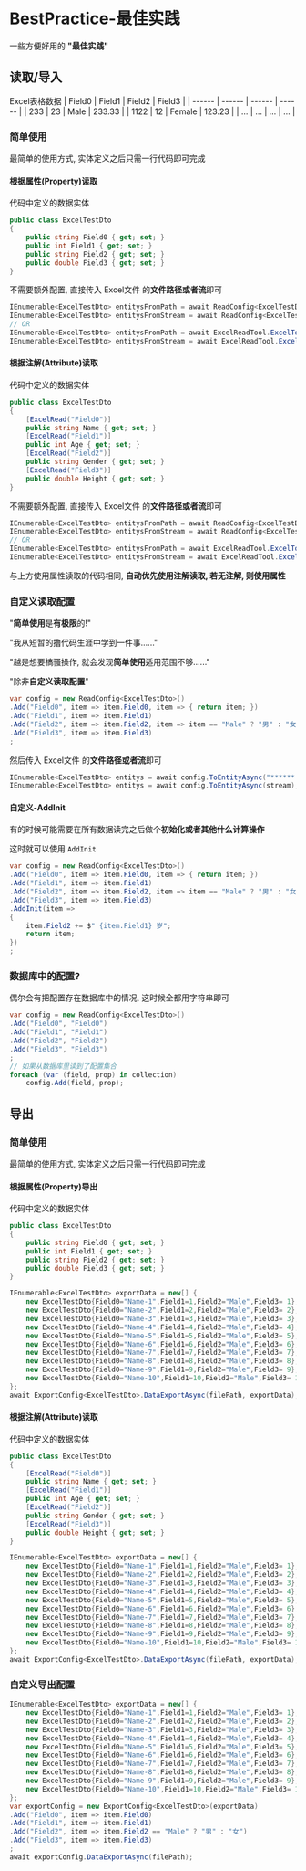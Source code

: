 # BestPractice-最佳实践

一些方便好用的 **"最佳实践"**

## 读取/导入

Excel表格数据
| Field0 | Field1 | Field2 | Field3 |
| ------ | ------ | ------ | ------ |
| 233    | 23     | Male   | 233.33 |
| 1122   | 12     | Female | 123.23 |
| ...    | ...    | ...    | ...    |

### 简单使用

最简单的使用方式, 实体定义之后只需一行代码即可完成

#### 根据属性(Property)读取

代码中定义的数据实体
```csharp
public class ExcelTestDto
{
    public string Field0 { get; set; }
    public int Field1 { get; set; }
    public string Field2 { get; set; }
    public double Field3 { get; set; }
}
```

不需要额外配置, 直接传入 Excel文件 的**文件路径或者流**即可

```csharp
IEnumerable<ExcelTestDto> entitysFromPath = await ReadConfig<ExcelTestDto>.ExcelToEntityAsync("******.xlsx");
IEnumerable<ExcelTestDto> entitysFromStream = await ReadConfig<ExcelTestDto>.ExcelToEntityAsync(stream);
// OR
IEnumerable<ExcelTestDto> entitysFromPath = await ExcelReadTool.ExcelToEntityAsync<ExcelTestDto>("******.xlsx");
IEnumerable<ExcelTestDto> entitysFromStream = await ExcelReadTool.ExcelToEntityAsync<ExcelTestDto>(stream);
```

#### 根据注解(Attribute)读取

代码中定义的数据实体
```csharp
public class ExcelTestDto
{
    [ExcelRead("Field0")]
    public string Name { get; set; }
    [ExcelRead("Field1")]
    public int Age { get; set; }
    [ExcelRead("Field2")]
    public string Gender { get; set; }
    [ExcelRead("Field3")]
    public double Height { get; set; }
}
```

不需要额外配置, 直接传入 Excel文件 的**文件路径或者流**即可

```csharp
IEnumerable<ExcelTestDto> entitysFromPath = await ReadConfig<ExcelTestDto>.ExcelToEntityAsync("******.xlsx");
IEnumerable<ExcelTestDto> entitysFromStream = await ReadConfig<ExcelTestDto>.ExcelToEntityAsync(stream);
// OR
IEnumerable<ExcelTestDto> entitysFromPath = await ExcelReadTool.ExcelToEntityAsync<ExcelTestDto>("******.xlsx");
IEnumerable<ExcelTestDto> entitysFromStream = await ExcelReadTool.ExcelToEntityAsync<ExcelTestDto>(stream);
```

与上方使用属性读取的代码相同, **自动优先使用注解读取, 若无注解, 则使用属性**

### 自定义读取配置

"**简单使用**是**有极限**的!"

"我从短暂的撸代码生涯中学到一件事......"

"越是想要搞骚操作, 就会发现**简单使用**适用范围不够......"

"除非**自定义读取配置**"

```csharp
var config = new ReadConfig<ExcelTestDto>()
.Add("Field0", item => item.Field0, item => { return item; })
.Add("Field1", item => item.Field1)
.Add("Field2", item => item.Field2, item => item == "Male" ? "男" : "女")
.Add("Field3", item => item.Field3)
;
```

然后传入 Excel文件 的**文件路径或者流**即可

```csharp
IEnumerable<ExcelTestDto> entitys = await config.ToEntityAsync("******.xlsx");
IEnumerable<ExcelTestDto> entitys = await config.ToEntityAsync(stream);
```

#### 自定义-AddInit

有的时候可能需要在所有数据读完之后做个**初始化或者其他什么计算操作**

这时就可以使用 `AddInit`

```csharp
var config = new ReadConfig<ExcelTestDto>()
.Add("Field0", item => item.Field0, item => { return item; })
.Add("Field1", item => item.Field1)
.Add("Field2", item => item.Field2, item => item == "Male" ? "男" : "女")
.Add("Field3", item => item.Field3)
.AddInit(item =>
{
    item.Field2 += $" {item.Field1} 岁";
    return item;
})
;
```

### 数据库中的配置?

偶尔会有把配置存在数据库中的情况, 这时候全都用字符串即可

```csharp
var config = new ReadConfig<ExcelTestDto>()
.Add("Field0", "Field0")
.Add("Field1", "Field1")
.Add("Field2", "Field2")
.Add("Field3", "Field3")
;
// 如果从数据库里读到了配置集合
foreach (var (field, prop) in collection)
    config.Add(field, prop);
```

## 导出

### 简单使用

最简单的使用方式, 实体定义之后只需一行代码即可完成

#### 根据属性(Property)导出

代码中定义的数据实体
```csharp
public class ExcelTestDto
{
    public string Field0 { get; set; }
    public int Field1 { get; set; }
    public string Field2 { get; set; }
    public double Field3 { get; set; }
}
```

```csharp
IEnumerable<ExcelTestDto> exportData = new[] {
    new ExcelTestDto{Field0="Name-1",Field1=1,Field2="Male",Field3= 1},
    new ExcelTestDto{Field0="Name-2",Field1=2,Field2="Male",Field3= 2},
    new ExcelTestDto{Field0="Name-3",Field1=3,Field2="Male",Field3= 3},
    new ExcelTestDto{Field0="Name-4",Field1=4,Field2="Male",Field3= 4},
    new ExcelTestDto{Field0="Name-5",Field1=5,Field2="Male",Field3= 5},
    new ExcelTestDto{Field0="Name-6",Field1=6,Field2="Male",Field3= 6},
    new ExcelTestDto{Field0="Name-7",Field1=7,Field2="Male",Field3= 7},
    new ExcelTestDto{Field0="Name-8",Field1=8,Field2="Male",Field3= 8},
    new ExcelTestDto{Field0="Name-9",Field1=9,Field2="Male",Field3= 9},
    new ExcelTestDto{Field0="Name-10",Field1=10,Field2="Male",Field3= 10}
};
await ExportConfig<ExcelTestDto>.DataExportAsync(filePath, exportData);
```

#### 根据注解(Attribute)读取

代码中定义的数据实体
```csharp
public class ExcelTestDto
{
    [ExcelRead("Field0")]
    public string Name { get; set; }
    [ExcelRead("Field1")]
    public int Age { get; set; }
    [ExcelRead("Field2")]
    public string Gender { get; set; }
    [ExcelRead("Field3")]
    public double Height { get; set; }
}
```

```csharp
IEnumerable<ExcelTestDto> exportData = new[] {
    new ExcelTestDto{Field0="Name-1",Field1=1,Field2="Male",Field3= 1},
    new ExcelTestDto{Field0="Name-2",Field1=2,Field2="Male",Field3= 2},
    new ExcelTestDto{Field0="Name-3",Field1=3,Field2="Male",Field3= 3},
    new ExcelTestDto{Field0="Name-4",Field1=4,Field2="Male",Field3= 4},
    new ExcelTestDto{Field0="Name-5",Field1=5,Field2="Male",Field3= 5},
    new ExcelTestDto{Field0="Name-6",Field1=6,Field2="Male",Field3= 6},
    new ExcelTestDto{Field0="Name-7",Field1=7,Field2="Male",Field3= 7},
    new ExcelTestDto{Field0="Name-8",Field1=8,Field2="Male",Field3= 8},
    new ExcelTestDto{Field0="Name-9",Field1=9,Field2="Male",Field3= 9},
    new ExcelTestDto{Field0="Name-10",Field1=10,Field2="Male",Field3= 10}
};
await ExportConfig<ExcelTestDto>.DataExportAsync(filePath, exportData);
```

### 自定义导出配置

```csharp
IEnumerable<ExcelTestDto> exportData = new[] {
    new ExcelTestDto{Field0="Name-1",Field1=1,Field2="Male",Field3= 1},
    new ExcelTestDto{Field0="Name-2",Field1=2,Field2="Male",Field3= 2},
    new ExcelTestDto{Field0="Name-3",Field1=3,Field2="Male",Field3= 3},
    new ExcelTestDto{Field0="Name-4",Field1=4,Field2="Male",Field3= 4},
    new ExcelTestDto{Field0="Name-5",Field1=5,Field2="Male",Field3= 5},
    new ExcelTestDto{Field0="Name-6",Field1=6,Field2="Male",Field3= 6},
    new ExcelTestDto{Field0="Name-7",Field1=7,Field2="Male",Field3= 7},
    new ExcelTestDto{Field0="Name-8",Field1=8,Field2="Male",Field3= 8},
    new ExcelTestDto{Field0="Name-9",Field1=9,Field2="Male",Field3= 9},
    new ExcelTestDto{Field0="Name-10",Field1=10,Field2="Male",Field3= 10}
};
var exportConfig = new ExportConfig<ExcelTestDto>(exportData)
.Add("Field0", item => item.Field0)
.Add("Field1", item => item.Field1)
.Add("Field2", item => item.Field2 == "Male" ? "男" : "女")
.Add("Field3", item => item.Field3)
;
await exportConfig.DataExportAsync(filePath);
```

